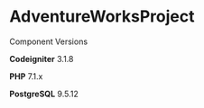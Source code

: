 # AdventureWorksProject

Component Versions

<b>Codeigniter</b> 3.1.8

<b>PHP</b> 7.1.x

<b>PostgreSQL</b> 9.5.12